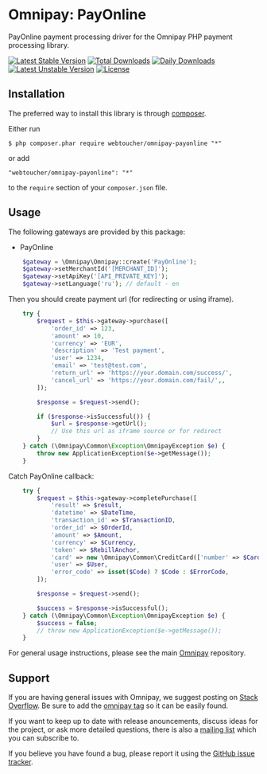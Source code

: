# Omnipay: PayOnline
PayOnline payment processing driver for the Omnipay PHP payment processing library.

[![Latest Stable Version](https://poser.pugx.org/webtoucher/omnipay-payonline/v/stable)](https://packagist.org/packages/webtoucher/omnipay-payonline)
[![Total Downloads](https://poser.pugx.org/webtoucher/omnipay-payonline/downloads)](https://packagist.org/packages/webtoucher/omnipay-payonline)
[![Daily Downloads](https://poser.pugx.org/webtoucher/omnipay-payonline/d/daily)](https://packagist.org/packages/webtoucher/omnipay-payonline)
[![Latest Unstable Version](https://poser.pugx.org/webtoucher/omnipay-payonline/v/unstable)](https://packagist.org/packages/webtoucher/omnipay-payonline)
[![License](https://poser.pugx.org/webtoucher/omnipay-payonline/license)](https://packagist.org/packages/webtoucher/omnipay-payonline)

## Installation

The preferred way to install this library is through [composer](http://getcomposer.org/download/).

Either run

```
$ php composer.phar require webtoucher/omnipay-payonline "*"
```

or add

```
"webtoucher/omnipay-payonline": "*"
```

to the ```require``` section of your `composer.json` file.

## Usage

The following gateways are provided by this package:

* PayOnline

```php
    $gateway = \Omnipay\Omnipay::create('PayOnline');
    $gateway->setMerchantId('[MERCHANT_ID]');
    $gateway->setApiKey('[API_PRIVATE_KEY]');
    $gateway->setLanguage('ru'); // default - en
```

Then you should create payment url (for redirecting or using iframe).

```php
    try {
        $request = $this->gateway->purchase([
            'order_id' => 123,
            'amount' => 10,
            'currency' => 'EUR',
            'description' => 'Test payment',
            'user' => 1234,
            'email' => 'test@test.com',
            'return_url' => 'https://your.domain.com/success/',
            'cancel_url' => 'https://your.domain.com/fail/',,
        ]);

        $response = $request->send();

        if ($response->isSuccessful()) {
            $url = $response->getUrl();
            // Use this url as iframe source or for redirect
        }
    } catch (\Omnipay\Common\Exception\OmnipayException $e) {
        throw new ApplicationException($e->getMessage());
    }
```

Catch PayOnline callback:

```php
    try {
        $request = $this->gateway->completePurchase([
            'result' => $result,
            'datetime' => $DateTime,
            'transaction_id' => $TransactionID,
            'order_id' => $OrderId,
            'amount' => $Amount,
            'currency' => $Currency,
            'token' => $RebillAnchor,
            'card' => new \Omnipay\Common\CreditCard(['number' => $CardNumber]),
            'user' => $User,
            'error_code' => isset($Code) ? $Code : $ErrorCode,
        ]);

        $response = $request->send();

        $success = $response->isSuccessful();
    } catch (\Omnipay\Common\Exception\OmnipayException $e) {
        $success = false;
        // throw new ApplicationException($e->getMessage());
    }
```

For general usage instructions, please see the main [Omnipay](https://github.com/thephpleague/omnipay)
repository.

## Support

If you are having general issues with Omnipay, we suggest posting on
[Stack Overflow](http://stackoverflow.com/). Be sure to add the
[omnipay tag](http://stackoverflow.com/questions/tagged/omnipay) so it can be easily found.

If you want to keep up to date with release anouncements, discuss ideas for the project,
or ask more detailed questions, there is also a [mailing list](https://groups.google.com/forum/#!forum/omnipay) which
you can subscribe to.

If you believe you have found a bug, please report it using the [GitHub issue tracker](https://github.com/webtoucher/omnipay-payonline/issues).